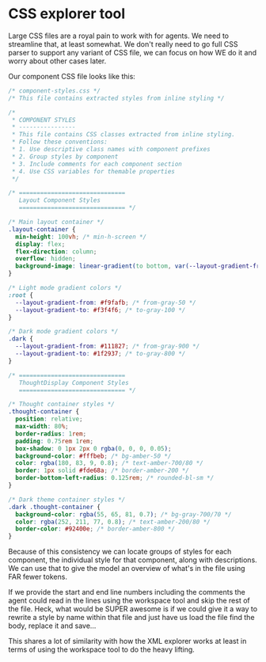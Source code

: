 # CSS explorer tool
Large CSS files are a royal pain to work with for agents.  We need to streamline that, at least somewhat.  We don't really need to go full CSS parser to support any variant of CSS file, we can focus on how WE do it and worry about other cases later.

Our component CSS file looks like this:

```css
/* component-styles.css */
/* This file contains extracted styles from inline styling */

/* 
 * COMPONENT STYLES
 * ----------------
 * This file contains CSS classes extracted from inline styling.
 * Follow these conventions:
 * 1. Use descriptive class names with component prefixes
 * 2. Group styles by component
 * 3. Include comments for each component section
 * 4. Use CSS variables for themable properties
 */

/* ==============================
   Layout Component Styles
   ============================== */

/* Main layout container */
.layout-container {
  min-height: 100vh; /* min-h-screen */
  display: flex;
  flex-direction: column;
  overflow: hidden;
  background-image: linear-gradient(to bottom, var(--layout-gradient-from), var(--layout-gradient-to));
}

/* Light mode gradient colors */
:root {
  --layout-gradient-from: #f9fafb; /* from-gray-50 */
  --layout-gradient-to: #f3f4f6; /* to-gray-100 */
}

/* Dark mode gradient colors */
.dark {
  --layout-gradient-from: #111827; /* from-gray-900 */
  --layout-gradient-to: #1f2937; /* to-gray-800 */
}

/* ==============================
   ThoughtDisplay Component Styles
   ============================== */

/* Thought container styles */
.thought-container {
  position: relative;
  max-width: 80%;
  border-radius: 1rem;
  padding: 0.75rem 1rem;
  box-shadow: 0 1px 2px 0 rgba(0, 0, 0, 0.05);
  background-color: #fffbeb; /* bg-amber-50 */
  color: rgba(180, 83, 9, 0.8); /* text-amber-700/80 */
  border: 1px solid #fde68a; /* border-amber-200 */
  border-bottom-left-radius: 0.125rem; /* rounded-bl-sm */
}

/* Dark theme container styles */
.dark .thought-container {
  background-color: rgba(55, 65, 81, 0.7); /* bg-gray-700/70 */
  color: rgba(252, 211, 77, 0.8); /* text-amber-200/80 */
  border-color: #92400e; /* border-amber-800 */
}
```
Because of this consistency we can locate groups of styles for each component, the individual style for that component, along with descriptions. We can use that to give the model an overview of what's in the file using FAR fewer tokens. 

If we provide the start and end line numbers including the comments the agent could read in the lines using the workspace tool and skip the rest of the file.  Heck, what would be SUPER awesome is if we could give it a way to rewrite a style by name within that file and just have us load the file find the body, replace it and save...

This shares a lot of similarity with how the XML explorer works at least in terms of using the workspace tool to do the heavy lifting.

